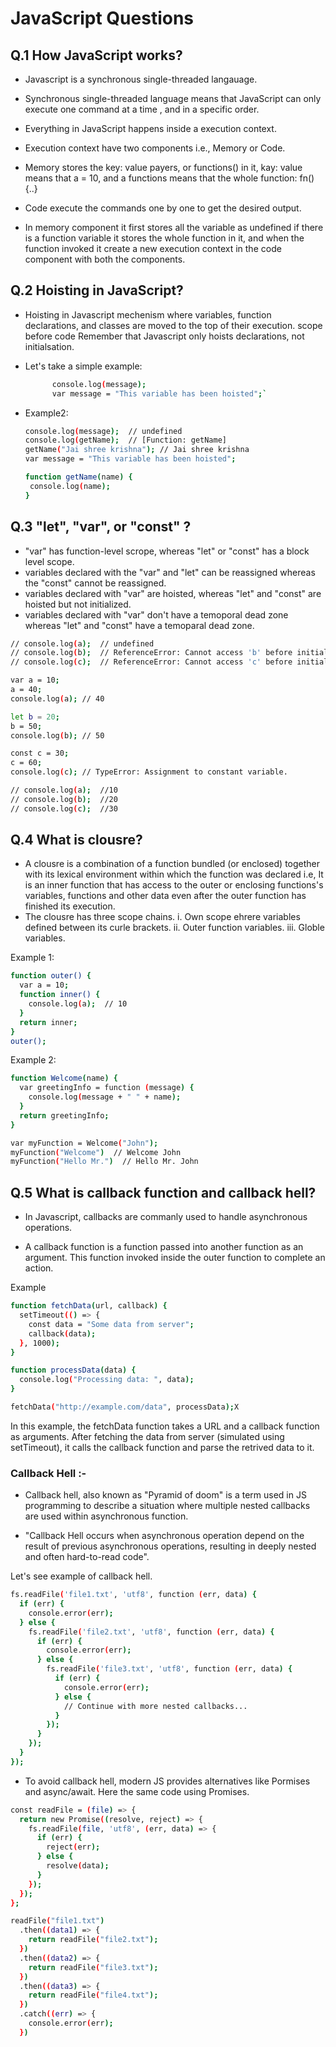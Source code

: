 # JavaScript Questions

## Q.1 How JavaScript works?

- Javascript is a synchronous single-threaded langauage.

- Synchronous single-threaded language means that JavaScript can only execute one command at a time , and in a specific order.

- Everything in JavaScript happens inside a execution context.

- Execution context have two components i.e., Memory or Code.

- Memory stores the key: value payers, or functions() in it, kay: value means that a = 10, and a functions means that the whole function: fn(){..}

- Code execute the commands one by one to get the desired output.

- In memory component it first stores all the variable as undefined if there is a function variable it stores the whole function in it, and when the function invoked it create a new execution context in the code component with both the components.

## Q.2 Hoisting in JavaScript?

- Hoisting in Javascript mechenism where variables, function declarations, and classes are moved to the top of their execution. scope before code Remember that Javascript only hoists declarations, not initialsation.

- Let's take a simple example:

  ```bash
        console.log(message);
        var message = "This variable has been hoisted";`

  ```

- Example2:

  ```bash
  console.log(message);  // undefined
  console.log(getName);  // [Function: getName]
  getName("Jai shree krishna"); // Jai shree krishna
  var message = "This variable has been hoisted";

  function getName(name) {
   console.log(name);
  }
  ```

## Q.3 "let", "var", or "const" ?

- "var" has function-level scrope, whereas "let" or "const" has a block level scope.
- variables declared with the "var" and "let" can be reassigned whereas the "const" cannot be reassigned.
- variables declared with "var" are hoisted, whereas "let" and "const" are hoisted but not initialized.
- variables declared with "var" don't have a temoporal dead zone whereas "let" and "const" have a temoparal dead zone.

```bash
// console.log(a);  // undefined
// console.log(b);  // ReferenceError: Cannot access 'b' before initialization
// console.log(c);  // ReferenceError: Cannot access 'c' before initialization

var a = 10;
a = 40;
console.log(a); // 40

let b = 20;
b = 50;
console.log(b); // 50

const c = 30;
c = 60;
console.log(c); // TypeError: Assignment to constant variable.

// console.log(a);  //10
// console.log(b);  //20
// console.log(c);  //30
```

## Q.4 What is clousre?

- A clousre is a combination of a function bundled (or enclosed) together with its lexical environment within which the function was declared i.e, It is an inner function that has access to the outer or enclosing functions's variables, functions and other data even after the outer function has finished its execution.
- The clousre has three scope chains.
  i. Own scope ehrere variables defined between its curle brackets.
  ii. Outer function variables.
  iii. Globle variables.

Example 1:

```bash
function outer() {
  var a = 10;
  function inner() {
    console.log(a);  // 10
  }
  return inner;
}
outer();
```

Example 2:

```bash
function Welcome(name) {
  var greetingInfo = function (message) {
    console.log(message + " " + name);
  }
  return greetingInfo;
}

var myFunction = Welcome("John");
myFunction("Welcome")  // Welcome John
myFunction("Hello Mr.")  // Hello Mr. John
```

## Q.5 What is callback function and callback hell?

- In Javascript, callbacks are commanly used to handle asynchronous operations.

- A callback function is a function passed into another function as an argument. This function invoked inside the outer function to complete an action.

Example

```bash
function fetchData(url, callback) {
  setTimeout(() => {
    const data = "Some data from server";
    callback(data);
  }, 1000);
}

function processData(data) {
  console.log("Processing data: ", data);
}

fetchData("http://example.com/data", processData);X
```

In this example, the fetchData function takes a URL and a callback function as arguments. After fetching the data from server (simulated using setTimeout), it calls the callback function and parse the retrived data to it.

### Callback Hell :-

- Callback hell, also known as "Pyramid of doom" is a term used in JS programming to describe a situation where multiple nested callbacks are used within asynchronous function.

- "Callback Hell occurs when asynchronous operation depend on the result of previous asynchronous operations, resulting in deeply nested and often hard-to-read code".

Let's see example of callback hell.

```bash
fs.readFile('file1.txt', 'utf8', function (err, data) {
  if (err) {
    console.error(err);
  } else {
    fs.readFile('file2.txt', 'utf8', function (err, data) {
      if (err) {
        console.error(err);
      } else {
        fs.readFile('file3.txt', 'utf8', function (err, data) {
          if (err) {
            console.error(err);
          } else {
            // Continue with more nested callbacks...
          }
        });
      }
    });
  }
});
```

- To avoid callback hell, modern JS provides alternatives like Pormises and async/await. Here the same code using Promises.

```bash
const readFile = (file) => {
  return new Promise((resolve, reject) => {
    fs.readFile(file, 'utf8', (err, data) => {
      if (err) {
        reject(err);
      } else {
        resolve(data);
      }
    });
  });
};

readFile("file1.txt")
  .then((data1) => {
    return readFile("file2.txt");
  })
  .then((data2) => {
    return readFile("file3.txt");
  })
  .then((data3) => {
    return readFile("file4.txt");
  })
  .catch((err) => {
    console.error(err);
  })
```
